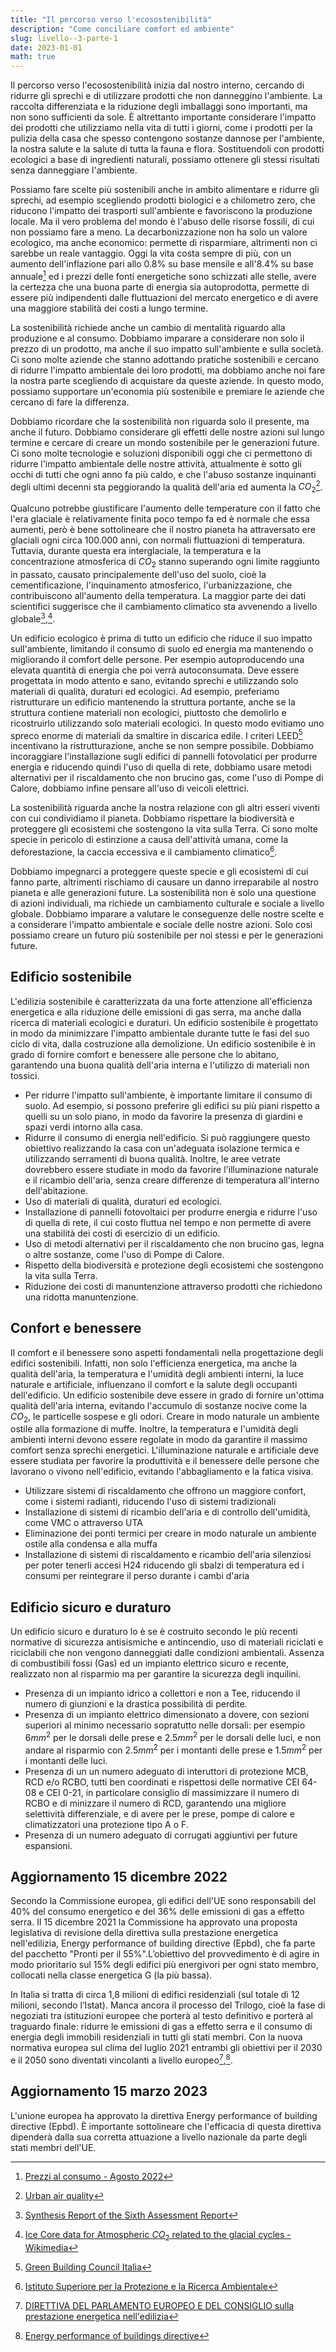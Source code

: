 ```yaml
---
title: "Il percorso verso l'ecosostenibilità"
description: "Come conciliare comfort ed ambiente"
slug: livello--3-parte-1
date: 2023-01-01
math: true
---
```


Il percorso verso l'ecosostenibilità inizia dal nostro interno, cercando di ridurre gli sprechi e di utilizzare prodotti che non danneggino l'ambiente. La raccolta differenziata e la riduzione degli imballaggi sono importanti, ma non sono sufficienti da sole. È altrettanto importante considerare l'impatto dei prodotti che utilizziamo nella vita di tutti i giorni, come i prodotti per la pulizia della casa che spesso contengono sostanze dannose per l'ambiente, la nostra salute e la salute di tutta la fauna e flora. Sostituendoli con prodotti ecologici a base di ingredienti naturali, possiamo ottenere gli stessi risultati senza danneggiare l'ambiente.

Possiamo fare scelte più sostenibili anche in ambito alimentare e ridurre gli sprechi, ad esempio scegliendo prodotti biologici e a chilometro zero, che riducono l'impatto dei trasporti sull'ambiente e favoriscono la produzione locale. Ma il vero problema del mondo è l'abuso delle risorse fossili, di cui non possiamo fare a meno. La decarbonizzazione non ha solo un valore ecologico, ma anche economico: permette di risparmiare, altrimenti non ci sarebbe un reale vantaggio. Oggi la vita costa sempre di più, con un aumento dell'inflazione pari allo $0.8$% su base mensile e all'$8.4$% su base annuale[^istat_ago] ed i prezzi delle fonti energetiche sono schizzati alle stelle, avere la certezza che una buona parte di energia sia autoprodotta, permette di essere più indipendenti dalle fluttuazioni del mercato energetico e di avere una maggiore stabilità dei costi a lungo termine.

La sostenibilità richiede anche un cambio di mentalità riguardo alla produzione e al consumo. Dobbiamo imparare a considerare non solo il prezzo di un prodotto, ma anche il suo impatto sull'ambiente e sulla società. Ci sono molte aziende che stanno adottando pratiche sostenibili e cercano di ridurre l'impatto ambientale dei loro prodotti, ma dobbiamo anche noi fare la nostra parte scegliendo di acquistare da queste aziende. In questo modo, possiamo supportare un'economia più sostenibile e premiare le aziende che cercano di fare la differenza.

Dobbiamo ricordare che la sostenibilità non riguarda solo il presente, ma anche il futuro. Dobbiamo considerare gli effetti delle nostre azioni sul lungo termine e cercare di creare un mondo sostenibile per le generazioni future. Ci sono molte tecnologie e soluzioni disponibili oggi che ci permettono di ridurre l'impatto ambientale delle nostre attività, attualmente è sotto gli occhi di tutti che ogni anno fa più caldo, e che l'abuso sostanze inquinanti degli ultimi decenni sta peggiorando la qualità dell'aria ed aumenta la $CO_2$[^eea_urban_air_quality].

Qualcuno potrebbe giustificare l'aumento delle temperature con il fatto che l'era glaciale è relativamente finita poco tempo fa ed è normale che essa aumenti, però è bene sottolineare che il nostro pianeta ha attraversato ere glaciali ogni circa 100.000 anni, con normali fluttuazioni di temperatura. Tuttavia, durante questa era interglaciale, la temperatura e la concentrazione atmosferica di $CO_2$ stanno superando ogni limite raggiunto in passato, causato principalemente dell'uso del suolo, cioè la cementificazione, l'inquinamento atmosferico, l'urbanizzazione, che contribuiscono all'aumento della temperatura. La maggior parte dei dati scientifici suggerisce che il cambiamento climatico sta avvenendo a livello globale[^ipcc_6],[^atm_c02].

Un edificio ecologico è prima di tutto un edificio che riduce il suo impatto sull'ambiente, limitando il consumo di suolo ed energia ma mantenendo o migliorando il comfort delle persone. Per esempio autoproducendo una elevata quantità di energia che poi verrà autoconsumata. Deve essere progettata in modo attento e sano, evitando sprechi e utilizzando solo materiali di qualità, duraturi ed ecologici. Ad esempio, preferiamo ristrutturare un edificio mantenendo la struttura portante, anche se la struttura contiene materiali non ecologici, piuttosto che demolirlo e ricostruirlo utilizzando solo materiali ecologici. In questo modo evitiamo uno spreco enorme di materiali da smaltire in discarica edile. I criteri LEED[^leed] incentivano la ristrutturazione, anche se non sempre possibile. Dobbiamo incoraggiare l'installazione sugli edifici di pannelli fotovolatici per produrre energia e riducendo quindi l'uso di quella di rete, dobbiamo usare metodi alternativi per il riscaldamento che non brucino gas, come l'uso di Pompe di Calore, dobbiamo infine pensare all'uso di veicoli elettrici.

La sostenibilità riguarda anche la nostra relazione con gli altri esseri viventi con cui condividiamo il pianeta. Dobbiamo rispettare la biodiversità e proteggere gli ecosistemi che sostengono la vita sulla Terra. Ci sono molte specie in pericolo di estinzione a causa dell'attività umana, come la deforestazione, la caccia eccessiva e il cambiamento climatico[^ispra]. 

Dobbiamo impegnarci a proteggere queste specie e gli ecosistemi di cui fanno parte, altrimenti rischiamo di causare un danno irreparabile al nostro pianeta e alle generazioni future.
La sostenibilità non è solo una questione di azioni individuali, ma richiede un cambiamento culturale e sociale a livello globale. Dobbiamo imparare a valutare le conseguenze delle nostre scelte e a considerare l'impatto ambientale e sociale delle nostre azioni. Solo così possiamo creare un futuro più sostenibile per noi stessi e per le generazioni future. 

## Edificio sostenibile

L'edilizia sostenibile è caratterizzata da una forte attenzione all'efficienza energetica e alla riduzione delle emissioni di gas serra, ma anche dalla ricerca di materiali ecologici e duraturi. Un edificio sostenibile è progettato in modo da minimizzare l'impatto ambientale durante tutte le fasi del suo ciclo di vita, dalla costruzione alla demolizione. Un edificio sostenibile è in grado di fornire comfort e benessere alle persone che lo abitano, garantendo una buona qualità dell'aria interna e l'utilizzo di materiali non tossici. 

- Per ridurre l'impatto sull'ambiente, è importante limitare il consumo di suolo. Ad esempio, si possono preferire gli edifici su più piani rispetto a quelli su un solo piano, in modo da favorire la presenza di giardini e spazi verdi intorno alla casa.
- Ridurre il consumo di energia nell'edificio. Si può raggiungere questo obiettivo realizzando la casa con un'adeguata isolazione termica e utilizzando serramenti di buona qualità. Inoltre, le aree vetrate dovrebbero essere studiate in modo da favorire l'illuminazione naturale e il ricambio dell'aria, senza creare differenze di temperatura all'interno dell'abitazione.
- Uso di materiali di qualità, duraturi ed ecologici.
- Installazione di pannelli fotovoltaici per produrre energia e ridurre l'uso di quella di rete, il cui costo fluttua nel tempo e non permette di avere una stabilità dei costi di esercizio di un edificio.
- Uso di metodi alternativi per il riscaldamento che non brucino gas, legna o altre sostanze, come l'uso di Pompe di Calore.
- Rispetto della biodiversità e protezione degli ecosistemi che sostengono la vita sulla Terra.
- Riduzione dei costi di manuntenzione attraverso prodotti che richiedono una ridotta manuntenzione.

## Confort e benessere

Il comfort e il benessere sono aspetti fondamentali nella progettazione degli edifici sostenibili. Infatti, non solo l'efficienza energetica, ma anche la qualità dell'aria, la temperatura e l'umidità degli ambienti interni, la luce naturale e artificiale, influenzano il comfort e la salute degli occupanti dell'edificio. Un edificio sostenibile deve essere in grado di fornire un'ottima qualità dell'aria interna, evitando l'accumulo di sostanze nocive come la $CO_2$, le particelle sospese e gli odori. Creare in modo naturale un ambiente ostile alla formazione di muffe. Inoltre, la temperatura e l'umidità degli ambienti interni devono essere regolate in modo da garantire il massimo comfort senza sprechi energetici. L'illuminazione naturale e artificiale deve essere studiata per favorire la produttività e il benessere delle persone che lavorano o vivono nell'edificio, evitando l'abbagliamento e la fatica visiva. 

- Utilizzare sistemi di riscaldamento che offrono un maggiore confort, come i sistemi radianti, riducendo l'uso di sistemi tradizionali
- Installazione di sistemi di ricambio dell'aria e di controllo dell'umidità, come VMC o attraverso UTA
- Eliminazione dei ponti termici per creare in modo naturale un ambiente ostile alla condensa e alla muffa
- Installazione di sistemi di riscaldamento e ricambio dell'aria silenziosi per poter tenerli accesi H24 riducendo gli sbalzi di temperatura ed i consumi per reintegrare il perso durante i cambi d'aria

## Edificio sicuro e duraturo

Un edificio sicuro e duraturo lo è se è costruito secondo le più recenti normative di sicurezza antisismiche e antincendio, uso di materiali riciclati e riciclabili che non vengono danneggiati dalle condizioni ambientali. Assenza di combustibili fossi (Gas) ed un impianto elettrico sicuro e recente, realizzato non al risparmio ma per garantire la sicurezza degli inquilini.
- Presenza di un impianto idrico a collettori e non a Tee, riducendo il numero di giunzioni e la drastica possibilità di perdite.
- Presenza di un impianto elettrico dimensionato a dovere, con sezioni superiori al minimo necessario sopratutto nelle dorsali: per esempio $6{mm}^2$ per le dorsali delle prese e $2.5{mm}^2$ per le dorsali delle luci, e non andare al risparmio con $2.5{mm}^2$ per i montanti delle prese e $1.5{mm}^2$ per i montanti delle luci.
- Presenza di un un numero adeguato di interuttori di protezione MCB, RCD e/o RCBO, tutti ben coordinati e rispettosi delle normative CEI 64-08 e CEI 0-21, in particolare consiglio di massimizzare il numero di RCBO e di minizzare il numero di RCD, garantendo una migliore selettività differenziale, e di avere per le prese, pompe di calore e climatizzatori una protezione tipo A o F.
- Presenza di un numero adeguato di corrugati aggiuntivi per future espansioni.

## Aggiornamento 15 dicembre 2022

Secondo la Commissione europea, gli edifici dell'UE sono responsabili del 40% del consumo energetico e del 36% delle emissioni di gas a effetto serra. Il 15 dicembre 2021 la Commissione ha approvato una proposta legislativa di revisione della direttiva sulla prestazione energetica nell'edilizia, Energy performance of building directive (Epbd), che fa parte del pacchetto "Pronti per il 55%".L’obiettivo del provvedimento è di agire in modo prioritario sul 15% degli edifici più energivori per ogni stato membro, collocati nella classe energetica G (la più bassa). 

In Italia si tratta di circa 1,8 milioni di edifici residenziali (sul totale di 12 milioni, secondo l’Istat). Manca ancora il processo del Trilogo, cioè la fase di negoziati tra istituzioni europee che porterà al testo definitivo e porterà al traguardo finale: ridurre le emissioni di gas a effetto serra e il consumo di energia degli immobili residenziali in tutti gli stati membri.  Con la nuova normativa europea sul clima del luglio 2021 entrambi gli obiettivi per il 2030 e il 2050 sono diventati vincolanti a livello europeo[^pronti_55],[^printi_55_proposta]. 

## Aggiornamento 15 marzo 2023

L'unione europea ha approvato la direttiva Energy performance of building directive (Epbd). È importante sottolineare che l'efficacia di questa direttiva dipenderà dalla sua corretta attuazione a livello nazionale da parte degli stati membri dell'UE.



[^eea_urban_air_quality]: [Urban air quality](https://www.eea.europa.eu/themes/air/urban-air-quality)
[^ipcc_6]: [Synthesis Report of the Sixth Assessment Report](https://www.ipcc.ch/ar6-syr/)
[^atm_c02]: [Ice Core data for Atmospheric $CO_2$ related to the glacial cycles - Wikimedia](https://commons.wikimedia.org/wiki/File:Atmospheric_CO2_with_glaciers_cycles.png)
[^istat_ago]: [Prezzi al consumo - Agosto 2022](https://www.istat.it/it/archivio/274656)
[^leed]: [Green Building Council Italia](https://gbcitalia.org/certificazione/leed/)
[^pronti_55]: [DIRETTIVA DEL PARLAMENTO EUROPEO E DEL CONSIGLIO sulla prestazione energetica nell'edilizia](https://eur-lex.europa.eu/legal-content/IT/TXT/HTML/?uri=CELEX:52021PC0802&from=EN)
[^printi_55_proposta]: [Energy performance of buildings directive](https://energy.ec.europa.eu/topics/energy-efficiency/energy-efficient-buildings/energy-performance-buildings-directive_en)
[^ispra]: [Istituto Superiore per la Protezione e la Ricerca Ambientale](https://indicatoriambientali.isprambiente.it/)